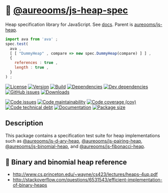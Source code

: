 :mount_fuji: [@aureooms/js-heap-spec](https://aureooms.github.io/js-heap-spec)
==

Heap specification library for JavaScript.
See [docs](https://aureooms.github.io/js-heap-spec).
Parent is [aureooms/js-heap](https://github.com/aureooms/js-heap).

```js
import ava from 'ava' ;
spec.test(
  ava ,
  [ [ "DummyHeap" , compare => new spec.DummyHeap(compare) ] ] ,
  {
    references : true ,
    length : true ,
  }
) ;
```

[![License](https://img.shields.io/github/license/aureooms/js-heap-spec.svg)](https://raw.githubusercontent.com/aureooms/js-heap-spec/main/LICENSE)
[![Version](https://img.shields.io/npm/v/@aureooms/js-heap-spec.svg)](https://www.npmjs.org/package/@aureooms/js-heap-spec)
[![Build](https://img.shields.io/travis/aureooms/js-heap-spec/main.svg)](https://travis-ci.org/aureooms/js-heap-spec/branches)
[![Dependencies](https://img.shields.io/david/aureooms/js-heap-spec.svg)](https://david-dm.org/aureooms/js-heap-spec)
[![Dev dependencies](https://img.shields.io/david/dev/aureooms/js-heap-spec.svg)](https://david-dm.org/aureooms/js-heap-spec?type=dev)
[![GitHub issues](https://img.shields.io/github/issues/aureooms/js-heap-spec.svg)](https://github.com/aureooms/js-heap-spec/issues)
[![Downloads](https://img.shields.io/npm/dm/@aureooms/js-heap-spec.svg)](https://www.npmjs.org/package/@aureooms/js-heap-spec)

[![Code issues](https://img.shields.io/codeclimate/issues/aureooms/js-heap-spec.svg)](https://codeclimate.com/github/aureooms/js-heap-spec/issues)
[![Code maintainability](https://img.shields.io/codeclimate/maintainability/aureooms/js-heap-spec.svg)](https://codeclimate.com/github/aureooms/js-heap-spec/trends/churn)
[![Code coverage (cov)](https://img.shields.io/codecov/c/gh/aureooms/js-heap-spec/main.svg)](https://codecov.io/gh/aureooms/js-heap-spec)
[![Code technical debt](https://img.shields.io/codeclimate/tech-debt/aureooms/js-heap-spec.svg)](https://codeclimate.com/github/aureooms/js-heap-spec/trends/technical_debt)
[![Documentation](https://aureooms.github.io/js-heap-spec//badge.svg)](https://aureooms.github.io/js-heap-spec//source.html)
[![Package size](https://img.shields.io/bundlephobia/minzip/@aureooms/js-heap-spec)](https://bundlephobia.com/result?p=@aureooms/js-heap-spec)

## Description

This package contains a specification test suite for heap implementations such
as
[@aureooms/js-d-ary-heap](https://github.com/aureooms/js-d-ary-heap),
[@aureooms/js-pairing-heap](https://github.com/aureooms/js-pairing-heap),
[@aureooms/js-binomial-heap](https://github.com/aureooms/js-binomial-heap),
and
[@aureooms/js-fibonacci-heap](https://github.com/aureooms/js-fibonacci-heap).

## :scroll: Binary and binomial heap reference

  - http://www.cs.princeton.edu/~wayne/cs423/lectures/heaps-4up.pdf
  - http://stackoverflow.com/questions/6531543/efficient-implementation-of-binary-heaps
